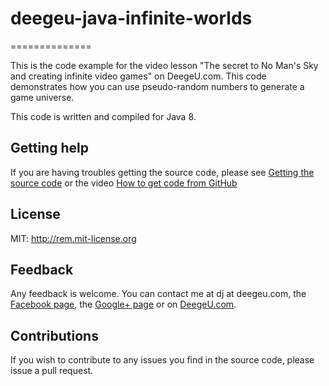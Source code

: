 # deegeu-java-infinite-worlds
==============

This is the code example for the video lesson "The secret to No Man's Sky and creating infinite video games" on DeegeU.com. This code demonstrates how you can use pseudo-random numbers to generate a game universe.


This code is written and compiled for Java 8.

## Getting help

If you are having troubles getting the source code, please see [Getting the source code](http://www.deegeu.com/getting-the-source-code/) or the video [How to get code from GitHub](http://www.deegeu.com/videos/how-to-get-code-from-github/)  

## License

MIT: http://rem.mit-license.org

## Feedback

Any feedback is welcome. You can contact me at dj at deegeu.com, the [Facebook page](https://www.facebook.com/deegeu.programming.tutorials), the [Google+ page](https://plus.google.com/+Deegeu-programming-tutorials/posts) or on [DeegeU.com](http://www.deegeu.com). 

## Contributions

If you wish to contribute to any issues you find in the source code, please issue a pull request.

